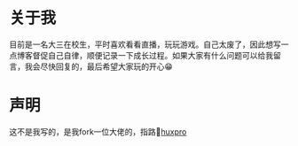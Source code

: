 # 关于我

目前是一名大三在校生，平时喜欢看看直播，玩玩游戏。自己太废了，因此想写一点博客督促自己自律，顺便记录一下成长过程。如果大家有什么问题可以给我留言，我会尽快回复的，最后希望大家玩的开心😁

# 声明

这不是我写的，是我fork一位大佬的，指路👀[huxpro](https://github.com/Huxpro/huxpro.github.io)

